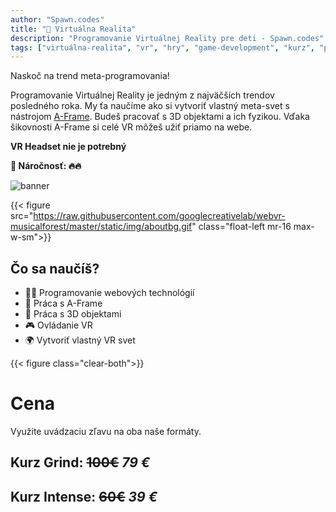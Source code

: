 ```yaml
---
author: "Spawn.codes"
title: "🥽 Virtuálna Realita"
description: "Programovanie Virtuálnej Reality pre deti - Spawn.codes"
tags: ["virtuálna-realita", "vr", "hry", "game-development", "kurz", "programovanie-hier", "programovanie-pre-deti"]
---
```


Naskoč na trend meta-programovania!

<!--more-->

Programovanie Virtuálnej Reality je jedným z najväčších trendov posledného roka. My ťa naučíme ako si vytvoriť vlastný meta-svet s nástrojom [A-Frame](https://aframe.io/). Budeš pracovať s 3D objektami a ich fyzikou. Vďaka šikovnosti A-Frame si celé VR môžeš užiť priamo na webe.

**VR Headset nie je potrebný**

**🚧 Náročnosť: 🔥🔥**

![banner](https://outlierventures.io/wp-content/uploads/2022/01/state-of-the-metaverse-report-banner-scaled.jpg)

{{< figure src="https://raw.githubusercontent.com/googlecreativelab/webvr-musicalforest/master/static/img/aboutbg.gif" class="float-left mr-16 max-w-sm">}}

## Čo sa naučíš?
- 👨‍💻 Programovanie webových technológií
- 💠 Práca s A-Frame
- 🧊 Práca s 3D objektami
- 🎮 Ovládanie VR
- 🌍 Vytvoriť vlastný VR svet

{{< figure class="clear-both">}}

# Cena
Využite uvádzaciu zľavu na oba naše formáty.
## Kurz Grind:   ~~100€~~  *79 €*
## Kurz Intense: ~~60€~~  *39 €*
